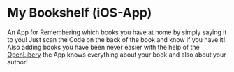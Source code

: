 # My Bookshelf (iOS-App)
An App for Remembering which books you have at home by simply saying it to you! Just scan the Code on the back of the book and know if you have it! Also adding books you have been never easier with the help of the [OpenLibery](https://openlibrary.org) the App knows everything about your book and also about your author!
